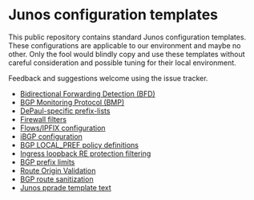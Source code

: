 # Junos configuration templates

This public repository contains standard Junos configuration templates.
These configurations are applicable to our environment and maybe no
other.  Only the fool would blindly copy and use these templates
without careful consideration and possible tuning for their local
environment.

Feedback and suggestions welcome using the issue tracker.

* [Bidirectional Forwarding Detection (BFD)](bfd.conf)
* [BGP Monitoring Protocol (BMP)](bmp.conf)
* [DePaul-specific prefix-lists](depaul.conf)
* [Firewall filters](firewall.conf)
* [Flows/IPFIX configuration](flows.md)
* [iBGP configuration](ibgp.conf)
* [BGP LOCAL_PREF policy definitions](localpref.conf)
* [Ingress loopback RE protection filtering](loopback.conf)
* [BGP prefix limits](prefix-limit.conf)
* [Route Origin Validation](rov.conf)
* [BGP route sanitization](sanitize.conf)
* [Junos pprade template text](upgrade.template.txt)

